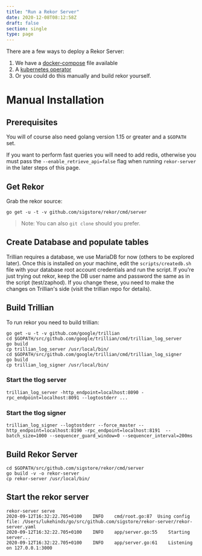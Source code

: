 ```yaml
---
title: "Run a Rekor Server"
date: 2020-12-08T08:12:58Z
draft: false
section: single
type: page
---
```

There are a few ways to deploy a Rekor Server:

 1. We have a [docker-compose](https://github.com/sigstore/rekor/blob/main/docker-compose.yml) file available
 2. A [kubernetes operator](https://github.com/sigstore/rekor-operator)
 3. Or you could do this manually and build rekor yourself.

# Manual Installation

## Prerequisites

You will of course also need golang version 1.15 or greater and a `$GOPATH` set.

If you want to perform fast queries you will need to add redis, otherwise you must pass the `--enable_retrieve_api=false`
flag when running `rekor-server` in the later steps of this page.

## Get Rekor

Grab the rekor source:

`go get -u -t -v github.com/sigstore/rekor/cmd/server`

> Note: You can also `git clone` should you prefer.

## Create Database and populate tables

Trillian requires a database, we use MariaDB for now (others to be explored later). Once this
is installed on your machine, edit the `scripts/createdb.sh` file with your database root account credentials and run the
script. If you're just trying out rekor, keep the DB user name and password the same as in the script (test/zaphod). If
you change these, you need to make the changes on Trillian's side (visit the trillian repo for details).

## Build Trillian

To run rekor you need to build trillian:

```
go get -u -t -v github.com/google/trillian
cd $GOPATH/src/github.com/google/trillian/cmd/trillian_log_server
go build
cp trillian_log_server /usr/local/bin/
cd $GOPATH/src/github.com/google/trillian/cmd/trillian_log_signer
go build
cp trillian_log_signer /usr/local/bin/
```

### Start the tlog server

```
trillian_log_server -http_endpoint=localhost:8090 -rpc_endpoint=localhost:8091 --logtostderr ...
```

### Start the tlog signer

```
trillian_log_signer --logtostderr --force_master --http_endpoint=localhost:8190 -rpc_endpoint=localhost:8191  --batch_size=1000 --sequencer_guard_window=0 --sequencer_interval=200ms
```

## Build Rekor Server

```
cd $GOPATH/src/github.com/sigstore/rekor/cmd/server
go build -v -o rekor-server
cp rekor-server /usr/local/bin/
```

## Start the rekor server

```
rekor-server serve
2020-09-12T16:32:22.705+0100	INFO	cmd/root.go:87	Using config file: /Users/lukehinds/go/src/github.com/sigstore/rekor-server/rekor-server.yaml
2020-09-12T16:32:22.705+0100	INFO	app/server.go:55	Starting server...
2020-09-12T16:32:22.705+0100	INFO	app/server.go:61	Listening on 127.0.0.1:3000
```
